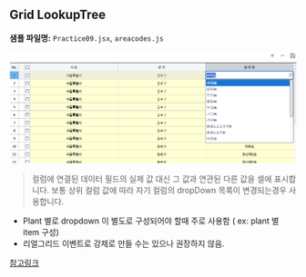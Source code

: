 ## Grid LookupTree
**샘플 파일명:**  `Practice09.jsx`, `areacodes.js`

![preview](../images/chapter4/LookupTree.png)


>컬럼에 연결된 데이터 필드의 실제 값 대신 그 값과 연관된 다른 값을 셀에 표시합니다. 보통 상위 컬럼 값에 따라 자기 컬럼의 dropDown 목록이 변경되는경우 사용합니다.

- Plant 별로 dropdown 이 별도로 구성되어야 할때 주로 사용함 ( ex: plant 별 item 구성)
- 리얼그리드 이벤트로 강제로 만들 수는 있으나 권장하지 않음. 

[참고링크](https://docs.realgrid.com/guides/cell-components/lookup-tree)